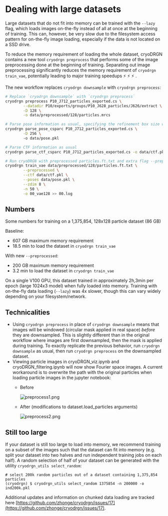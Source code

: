 # Dealing with large datasets

Large datasets that do not fit into memory can be trained with the `--lazy` flag, which loads images on-the-fly instead of all at once at the beginning of training. This can, however, be very slow due to the filesystem access pattern for on-the-fly image loading, especially if the data is not located on a SSD drive. 

To reduce the memory requirement of loading the whole dataset, cryoDRGN contains a new tool `cryodrgn preprocess` that performs some of the image preprocessing done at the beginning of training. Separating out image preprocessing significantly reduces the memory requirement of `cryodrgn train_vae`, potentially leading to major training speedups ⚡ ⚡ ⚡ .

The new workflow replaces `cryodrgn downsample` with `cryodrgn preprocess`: 

```bash
# Replace `cryodrgn downsample` with `cryodrgn preprocess`
cryodrgn preprocess P10_J712_particles_exported.cs \
		--datadir P10/exports/groups/P10_J628_particles/J626/extract \
		-D 128 \
		-o data/preprocessed/128/particles.mrcs

# Parse pose information as usual, specifying the refinement box size with -D
cryodrgn parse_pose_csparc P10_J712_particles_exported.cs \
		-D 256 \ 
		-o data/pose.pkl

# Parse CTF information as usual
cryodrgn parse_ctf_csparc P10_J712_particles_exported.cs -o data/ctf.pkl

# Run cryoDRGN with preprocessed particles.ft.txt and extra flag --preprocessed
cryodrgn train_vae data/preprocessed/128/particles.ft.txt \
		--preprocessed \
		--ctf data/ctf.pkl \
		--poses data/pose.pkl \
		--zdim 8 \
		-n 50 \
		-o 00_vae128 >> 00.log
```

## Numbers

Some numbers for training on a 1,375,854, 128x128 particle dataset (86 GB)

Baseline:

- 607 GB maximum memory requirement
- 18.5 min to load the dataset in `cryodrgn train_vae`

With new `--preprocessed`:

- 200 GB maximum memory requirement
- 3.2 min to load the dataset in `cryodrgn train_vae`

On a single V100 GPU, this dataset trained in approximately 2h,3min per epoch (large 1024x3 model) when fully loaded into memory. Training with on-the-fly data loading (`--lazy`) was 4x slower, though this can vary widely depending on your filesystem/network. 

## Technicalities

- Using `cryodrgn preprocess` in place of `cryodrgn downsample` means that images will be windowed (circular mask applied in real space) *before* they are downsampled. This is slightly different than in the original workflow where images are first downsampled, then the mask is applied during training. To exactly replicate the previous behavior, run `cryodrgn downsample` as usual, then run `cryodrgn preprocess` on the downsampled dataset.
- Viewing particle images in cryoDRGN_viz.ipynb and cryoDRGN_filtering.ipynb will now show Fourier space images. A current workaround is to overwrite the path with the original particles when loading particle images in the jupyter notebook:
    - Before
        
        ![preprocess1.png](assets/preprocess1.png)
        
    - After (modifications to dataset.load_particles arguments)
        
        ![preprocess2.png](assets/preprocess2.png)
        

## Still too large

If your dataset is still too large to load into memory, we recommend training on a subset of the images such that the dataset can fit into memory (e.g. split your dataset into two halves and run independent training jobs on each half). A random selection of half of your dataset can be generated with the utility `cryodrgn_utils select_random`:

```
# select 200k random particles out of a dataset containing 1,375,854 particles
(cryodrgn) $ cryodrgn_utils select_random 1375854 -n 200000 -o ind200k.pkl
```

Additional updates and information on chunked data loading are tracked here [https://github.com/zhonge/cryodrgn/issues/17](https://github.com/zhonge/cryodrgn/issues/17).